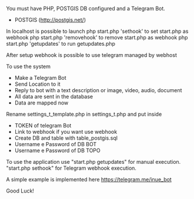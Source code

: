 You must have PHP, POSTGIS DB configured and a Telegram Bot.

- POSTGIS (http://postgis.net/)

In localhost is possible to launch
php start.php 'sethook' to set start.php as webhook
php start.php 'removehook' to remove start.php as webhook
php start.php 'getupdates' to run getupdates.php

After setup webhook is possible to use telegram managed by webhost

To use the system
- Make a Telegram Bot
- Send Location to it
- Reply to bot with a text description or image, video, audio, document
- All data are sent in the database 
- Data are mapped now

Rename settings_t_template.php in settings_t.php and put inside

- TOKEN of telegram Bot
- Link to webhook if you want use webhook
- Create DB and table with table_postgis.sql
- Username e Password of DB BOT
- Username e Password of DB TOPO


To use the application use "start.php getupdates" for manual execution. "start.php sethook" for Telegram webhook execution.

A simple example is implemented here https://telegram.me/inue_bot

Good Luck!
